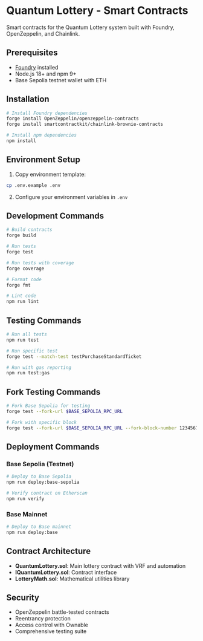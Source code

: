 # Quantum Lottery - Smart Contracts

Smart contracts for the Quantum Lottery system built with Foundry, OpenZeppelin, and Chainlink.

## Prerequisites

- [Foundry](https://getfoundry.sh/) installed
- Node.js 18+ and npm 9+
- Base Sepolia testnet wallet with ETH

## Installation

```bash
# Install Foundry dependencies
forge install OpenZeppelin/openzeppelin-contracts
forge install smartcontractkit/chainlink-brownie-contracts

# Install npm dependencies
npm install
```

## Environment Setup

1. Copy environment template:
```bash
cp .env.example .env
```

2. Configure your environment variables in `.env`

## Development Commands

```bash
# Build contracts
forge build

# Run tests
forge test

# Run tests with coverage
forge coverage

# Format code
forge fmt

# Lint code
npm run lint
```

## Testing Commands

```bash
# Run all tests
npm run test

# Run specific test
forge test --match-test testPurchaseStandardTicket

# Run with gas reporting
npm run test:gas
```

## Fork Testing Commands

```bash
# Fork Base Sepolia for testing
forge test --fork-url $BASE_SEPOLIA_RPC_URL

# Fork with specific block
forge test --fork-url $BASE_SEPOLIA_RPC_URL --fork-block-number 12345678
```

## Deployment Commands

### Base Sepolia (Testnet)

```bash
# Deploy to Base Sepolia
npm run deploy:base-sepolia

# Verify contract on Etherscan
npm run verify
```

### Base Mainnet

```bash
# Deploy to Base mainnet
npm run deploy:base
```

## Contract Architecture

- **QuantumLottery.sol**: Main lottery contract with VRF and automation
- **IQuantumLottery.sol**: Contract interface
- **LotteryMath.sol**: Mathematical utilities library

## Security

- OpenZeppelin battle-tested contracts
- Reentrancy protection
- Access control with Ownable
- Comprehensive testing suite
